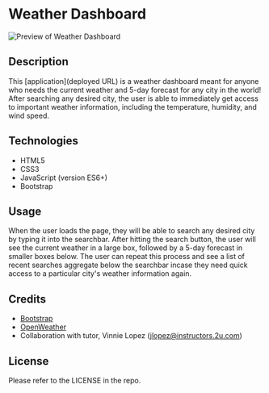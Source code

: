 # Weather Dashboard
![Preview of Weather Dashboard](./assets/images/taskboard.png) 

## Description
This [application](deployed URL) is a weather dashboard meant for anyone who needs the current weather and 5-day forecast for any city in the world! After searching any desired city, the user is able to immediately get access to important weather information, including the temperature, humidity, and wind speed.

## Technologies
- HTML5
- CSS3
- JavaScript (version ES6+)
- Bootstrap

## Usage
When the user loads the page, they will be able to search any desired city by typing it into the searchbar. After hitting the search button, the user will see the current weather in a large box, followed by a 5-day forecast in smaller boxes below. The user can repeat this process and see a list of recent searches aggregate below the searchbar incase they need quick access to a particular city's weather information again. 

## Credits
- [Bootstrap](https://getbootstrap.com/)
- [OpenWeather](https://openweathermap.org/)
- Collaboration with tutor, Vinnie Lopez (jlopez@instructors.2u.com)

## License
Please refer to the LICENSE in the repo.